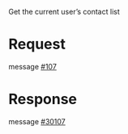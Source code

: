 Get the current user’s contact list

# Request
message [#107](../../../proto/README.md#action_107)

# Response
message [#30107](../../../proto/README.md#action_30107)
